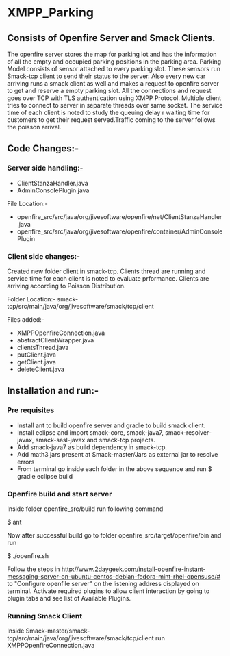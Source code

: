 # XMPP_Parking
## Consists of Openfire Server and Smack Clients.

The openfire server stores the map for parking lot and has the information of all the empty and occupied parking positions in the parking area. Parking Model consists of sensor attached to every parking slot. These sensors run Smack-tcp client to send their status to the server. Also every new car arriving runs a smack client as well and makes a request to openfire server to get and reserve a empty parking slot. All the connections and request goes over TCP with TLS authentication using XMPP Protocol. Multiple client tries to connect to server in separate threads over same socket. The service time of each client is noted to study the queuing delay r waiting time for customers to get their request served.Traffic coming to the server follows the poisson arrival.

## Code Changes:-
### Server side handling:-
* ClientStanzaHandler.java 
* AdminConsolePlugin.java

File Location:- 
* openfire_src/src/java/org/jivesoftware/openfire/net/ClientStanzaHandler.java 
* openfire_src/src/java/org/jivesoftware/openfire/container/AdminConsolePlugin


### Client side changes:- 
Created new folder client in smack-tcp. Clients thread are running and service time for each client is noted to evaluate prformance. Clients are arriving according to Poisson Distribution.

Folder Location:- smack-tcp/src/main/java/org/jivesoftware/smack/tcp/client

Files added:- 
* XMPPOpenfireConnection.java
* abstractClientWrapper.java
* clientsThread.java
* putClient.java
* getClient.java
* deleteClient.java


## Installation and run:-
### Pre requisites 
* Install ant to build openfire server and gradle to build smack client.
* Install eclipse and import smack-core, smack-java7, smack-resolver-javax, smack-sasl-javax and smack-tcp projects.
* Add smack-java7 as build dependency in smack-tcp.
* Add math3 jars present at Smack-master/Jars as external jar to resolve errors
* From terminal go inside each folder in the above sequence and run $ gradle eclipse build

### Openfire build and start server
Inside folder openfire_src/build run following command 

$ ant

Now after successful build go to folder openfire_src/target/openfire/bin and run

$ ./openfire.sh

Follow the steps in http://www.2daygeek.com/install-openfire-instant-messaging-server-on-ubuntu-centos-debian-fedora-mint-rhel-opensuse/# to "Configure openfile server" on the listening address displayed on terminal.
Activate required plugins to allow client interaction by going to plugin tabs and see list of Available Plugins.

### Running Smack Client
Inside Smack-master/smack-tcp/src/main/java/org/jivesoftware/smack/tcp/client run XMPPOpenfireConnection.java


